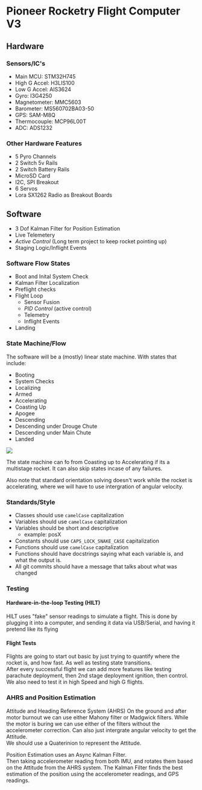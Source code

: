 # Pioneer Rocketry Flight Computer V3

## Hardware

### Sensors/IC's
- Main MCU: STM32H745
- High G Accel: H3LIS100
- Low G Accel: AIS3624
- Gyro: I3G4250
- Magnetometer: MMC5603
- Barometer: MS560702BA03-50
- GPS: SAM-M8Q
- Thermocouple: MCP96L00T
- ADC: ADS1232

### Other Hardware Features
- 5 Pyro Channels
- 2 Switch 5v Rails
- 2 Switch Battery Rails
- MicroSD Card
- I2C, SPI Breakout
- 6 Servos
- Lora SX1262 Radio as Breakout Boards

## Software
- 3 Dof Kalman Filter for Position Estimation
- Live Telemetery
- *Active Control* (Long term project to keep rocket pointing up)
- Staging Logic/Inflight Events

### Software Flow States
- Boot and Inital System Check
- Kalman Filter Localization
- Preflight checks
- Flight Loop
    - Sensor Fusion
    - *PID Control* (active control)
    - Telemetry
    - Inflight Events
- Landing

### State Machine/Flow
The software will be a (mostly) linear state machine.
With states that include:
- Booting
- System Checks
- Localizing
- Armed
- Accelerating
- Coasting Up
- Apogee
- Descending
- Descending under Drouge Chute
- Descending under Main Chute
- Landed

![](https://www.plantuml.com/plantuml/png/TP9FRzGm4CNlyodU6QcY9muve9O_vK0hLVmv8GvJUvf4wxLNpWIqe7vt73knN0ANjUVDUp-l9xwQbAFEHqUJOITuTNc9dwFLWRwz-8wBYzUuZtBBipS3KVAge0huJS1cUnE24lBIuVDvKZdc0bzFjEhPztOGSvW8wwPwSsacgXqaysqmxCPVe-y9JT7X8xiZUzoCJYLk7TOnU7hcp4TUnwDOGbdhWUDK1B2tYCBs30ruT6VQh4ZP6pVsWwB3jJ7Y9EOpyFw7UAKdggFey2cOW-X2xKLrERfbRhDRSUtWAhZSiYqxV1a4iPAvwRrCr2NnLwJCEF1KS7NRuIveY1XumiCSlLY4MVFT4rX67IHYKkuNHlAPDGSDu5FeHHhOxdyZuMUdumAGTHIq2soOiaaZrKshOZQ-ayc8j_a2jTXFuv6TMzWFR0xG0E6e0psB55mC_Inx_Ov7lrS_n31xIrXZtRhYdYEROLP9WPCBPx5KJHNNA9L4oAqk__uBK_fDuedACsaVrVQropCgnloCRjbRiUriyZTsMKweOlrV_qgydO_k3m00)

[comment]: <> (Drawing made in PlantULM https://plantuml.com)

<div hidden>
@startuml
scale 600 width
[*] --> PreLaunch

state PreLaunch {
  [*] --> Boot
  Boot: System Boot Up

  Boot --> Checks
  Checks: System Checkcs

  Checks -> Localizing
  Localizing: Kalman Filter Localization

  Localizing --> Armed
  Armed: System is Armed and ready to fly

  Armed -> Flight : Acceleration Event
}
PreLaunch: Rocket is getting ready to fly

state Flight {
  [*] --> Accelerating
  Accelerating: The rocket is accelerating/flying

  Accelerating --> Coasting
  Coasting: Motor has burned out and is either staging or coasting to apogee
  Coasting --> Accelerating : Multistage Rocket

  Coasting --> Apogee
  Apogee: At Apogee

  Apogee --> Descending
  Descending: The rocket is falling back to earth

  Descending --> Drogue
  Descending --> Main
  Descending --> Ground
  Drogue: Drogue Parachute Deployed

  Drogue --> Main
  Drogue -> Ground

  Main: Main Parachute Deployed
  Main -> Ground
}
Flight: Rocket is flying

state Ground {
  Landed: The rocket has landed
}
Ground: The rocket has landed

@enduml
</div>

The state machine can fo from Coasting up to Accelerating if its a multistage rocket. It can also skip states incase of any failures.

Also note that standard orientation solving doesn't work while the rocket is accelerating, where we will have to use intergration of angular velocity.


### Standards/Style
- Classes should use `camelCase` capitalization
- Variables should use `camelCase` capitalization
- Variables should be short and descriptive
    - example: posX
- Constants should use `CAPS_LOCK_SNAKE_CASE` capitalization
- Functions should use `camelCase` capitalization
- Functions should have docstrings saying what each variable is, and what the output is.
- All git commits should have a message that talks about what was changed

### Testing

#### Hardware-in-the-loop Testing (HILT)
HILT uses "fake" sensor readings to simulate a flight.
This is done by plugging it into a computer, and sending it data via USB/Serial, and having it pretend like its flying

#### Flight Tests
Flights are going to start out basic by just trying to quantify where the rocket is, and how fast. As well as testing state transitions. \
After every successful flight we can add more features like testing parachute deployment, then 2nd stage deployment ignition, then control. \
We also need to test it in high Speed and high G flights.


### AHRS and Position Estimation
Attitude and Heading Reference System (AHRS) On the ground and after motor burnout we can use either Mahony filter or Madgwick filters. While the motor is buring we can use either of the filters without the accelerometer correction. Can also just intergrate angular velocity to get the Attitude.\
We should use a Quaterinion to represent the Attitude.

Position Estimation uses an Async Kalman Filter. \
Then taking accelerometer reading from both IMU, and rotates them based on the Attitude from the AHRS system.
The Kalman Filter finds the best estimation of the position using the accelerometer readings, and GPS readings.